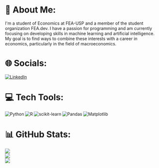 # 💫 About Me:
I'm a student of Economics at FEA-USP and a member of the student organization FEA.dev. I have a passion for programming and am currently focusing on developing skills in machine learning and artificial intelligence. My goal is to find ways to combine these interests with a career in economics, particularly in the field of macroeconomics.

# 🌐 Socials:
[![LinkedIn](https://img.shields.io/badge/LinkedIn-%230077B5.svg?logo=linkedin&logoColor=white)](https://www.linkedin.com/in/felipe-melo0899/) 

# 💻 Tech Tools:
![Python](https://img.shields.io/badge/python-3670A0?style=for-the-badge&logo=python&logoColor=ffdd54) ![R](https://img.shields.io/badge/r-%23276DC3.svg?style=for-the-badge&logo=r&logoColor=white) ![scikit-learn](https://img.shields.io/badge/scikit--learn-%23F7931E.svg?style=for-the-badge&logo=scikit-learn&logoColor=white) ![Pandas](https://img.shields.io/badge/pandas-%23150458.svg?style=for-the-badge&logo=pandas&logoColor=white) ![Matplotlib](https://img.shields.io/badge/Matplotlib-%23ffffff.svg?style=for-the-badge&logo=Matplotlib&logoColor=black)
# 📊 GitHub Stats:
![](https://github-readme-stats.vercel.app/api?username=Felipe0899&theme=date_night&hide_border=false&include_all_commits=false&count_private=false)<br/>
![](https://github-readme-streak-stats.herokuapp.com/?user=Felipe0899&theme=date_night&hide_border=false)<br/>
![](https://github-readme-stats.vercel.app/api/top-langs/?username=Felipe0899&theme=date_night&hide_border=false&include_all_commits=false&count_private=false&layout=compact)

<!-- Proudly created with GPRM ( https://gprm.itsvg.in ) -->

<!---
Felipe0899/Felipe0899 is a ✨ special ✨ repository because its `README.md` (this file) appears on your GitHub profile.
You can click the Preview link to take a look at your changes.
--->
